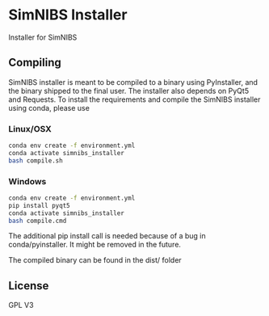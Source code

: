 # SimNIBS Installer

Installer for SimNIBS

## Compiling

SimNIBS installer is meant to be compiled to a binary using PyInstaller, and the binary shipped to the final user.
The installer also depends on PyQt5 and Requests.
To install the requirements and compile the SimNIBS installer using conda, please use

### Linux/OSX

```bash
conda env create -f environment.yml
conda activate simnibs_installer
bash compile.sh
```

### Windows
```bash
conda env create -f environment.yml
pip install pyqt5
conda activate simnibs_installer
bash compile.cmd
```
The additional pip install call is needed because of a bug in conda/pyinstaller. It might be removed in the future.

The compiled binary can be found in the dist/ folder

## License

GPL V3
